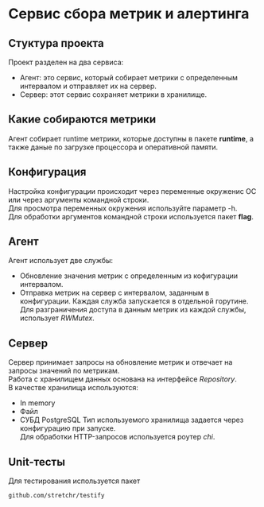 # Сервис сбора метрик и алертинга

## Стуктура проекта
Проект разделен на два сервиса:
- Агент: это сервис, который собирает метрики с определенным интервалом и отправляет их на сервер.
- Сервер: этот сервис сохраняет метрики в хранилище.

## Какие собираются метрики 
Агент собирает runtime метрики, которые доступны в пакете **runtime**, а также даные по загрузке процессора и оперативной памяти.

## Конфигурация
Настройка конфигурации происходит через переменные окруженис ОС или через аргументы командной строки.\
Для просмотра переменных окружения используйте параметр -h.\
Для обработки аргументов командной строки используется пакет **flag**.

## Агент
Агент использует две службы:
- Обновление значения метрик с определенным из кофигурации интервалом.
- Отправка метрик на сервер с интервалом, заданным в конфигурации.
Каждая служба запускается в отдельной горутине. Для разграничения доступа в данным метрик из каждой службы, использует *RWMutex*.

## Сервер
Сервер принимает запросы на обновление метрик и отвечает на запросы значений по метрикам.\
Работа с хранилищем данных основана на интерфейсе *Repository*.\
В качестве хранилища используются:
- In memory
- Файл
- СУБД PostgreSQL
Тип используемого хранилища задается через конфигурацию при запуске.\
Для обработки HTTP-запросов используется роутер *chi*.

## Unit-тесты
Для тестирования используется пакет
```
github.com/stretchr/testify
```
